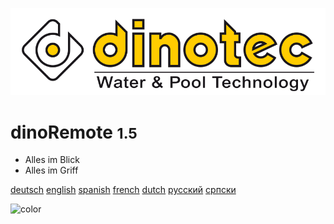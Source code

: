 ![logo](/assets/dinotec_logo_2.png)

# dinoRemote <small>1.5</small>

* Alles im Blick
* Alles im Griff


[deutsch](de-de/README) 
[english](en-en/README)
[spanish](es-es/README)
[french](fr-fr/README)
[dutch](nl-nl/README)
[русский](ru-ru/README)
[српски](sr-sr/README)

<!-- background image -->



<!-- background color -->

![color](#f0f0f0)
